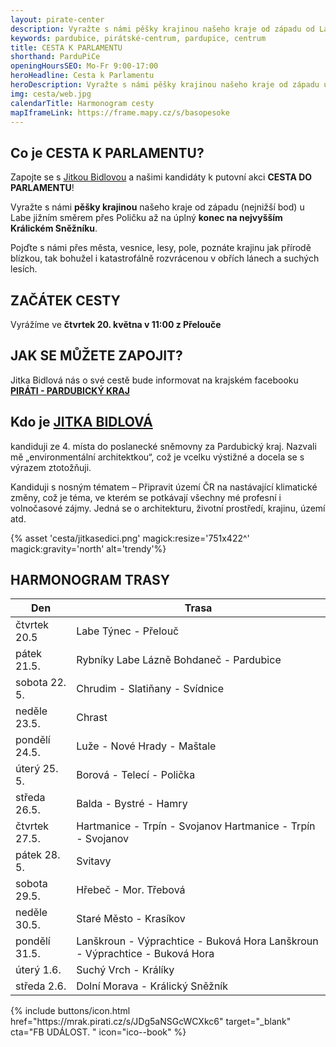 ```yaml
---
layout: pirate-center
description: Vyražte s námi pěšky krajinou našeho kraje od západu od Labe jižním směrem přes Poličku až na úplný konec na nejvyšším Králickém Sněžníku. 
keywords: pardubice, pirátské-centrum, pardupice, centrum
title: CESTA K PARLAMENTU
shorthand: ParduPiCe
openingHoursSEO: Mo-Fr 9:00-17:00
heroHeadline: Cesta k Parlamentu
heroDescription: Vyražte s námi pěšky krajinou našeho kraje od západu u Labe jižním směrem přes Poličku až na úplný konec na nejvyšším Králickém Sněžníku. 
img: cesta/web.jpg
calendarTitle: Harmonogram cesty
mapIframeLink: https://frame.mapy.cz/s/basopesoke
---
```


## Co je CESTA K PARLAMENTU?

Zapojte se s [Jitkou Bidlovou](https://www.piratiastarostove.cz/kandidati/ing-arch-jitka-bidlova-phd/) a našimi kandidáty k putovní akci **CESTA DO PARLAMENTU**! 

Vyražte s námi **pěšky krajinou** našeho kraje od západu (nejnižší bod) u Labe jižním směrem přes Poličku až na úplný **konec na nejvyšším Králickém Sněžníku**.

Pojďte s námi přes města, vesnice, lesy, pole, poznáte krajinu jak přírodě blízkou, tak bohužel i katastrofálně rozvrácenou v obřích lánech a suchých lesích. 

## ZAČÁTEK CESTY
Vyrážíme ve **čtvrtek 20. května v 11:00 z Přelouče**

## JAK SE MŮŽETE ZAPOJIT?
Jitka Bidlová nás o své cestě bude informovat na krajském facebooku **[PIRÁTI - PARDUBICKÝ KRAJ](https://www.facebook.com/pirati.pardubicko)**

## Kdo je [JITKA BIDLOVÁ](https://www.piratiastarostove.cz/kandidati/ing-arch-jitka-bidlova-phd/)
kandiduji ze 4. místa do poslanecké sněmovny za Pardubický kraj. Nazvali mě „environmentální architektkou“, což je vcelku výstižné a docela se s výrazem ztotožňuji. 

Kandiduji s nosným tématem – Připravit území ČR na nastávající klimatické změny, což je téma, ve kterém se potkávají všechny mé profesní i volnočasové zájmy. Jedná se o architekturu, životní prostředí, krajinu, území atd.


{% asset 'cesta/jitkasedici.png' magick:resize='751x422^' magick:gravity='north' alt='trendy'%}


## HARMONOGRAM TRASY

| Den      | Trasa |
| ----------- | ----------- | 
| čtvrtek 20.5 | Labe	Týnec - Přelouč       |
| pátek 21.5.   | Rybníky Labe	Lázně Bohdaneč - Pardubice        |
| sobota 22. 5. | Chrudim - Slatiňany - Svídnice |
| neděle 23.5. | Chrast |
| pondělí 24.5. | Luže - Nové Hrady - Maštale |
| úterý 25. 5. | Borová - Telecí - Polička  |
| středa 26.5. | Balda - Bystré - Hamry |
| čtvrtek 27.5. | Hartmanice - Trpín - Svojanov	Hartmanice - Trpín - Svojanov |
| pátek 28. 5. | Svitavy |
| sobota 29.5. | Hřebeč - Mor. Třebová |
| neděle 30.5. | Staré Město - Krasíkov |
| pondělí 31.5. | Lanškroun - Výprachtice - Buková Hora	Lanškroun - Výprachtice - Buková Hora |
| úterý 1.6. | Suchý Vrch - Králíky |
|středa 2.6. | Dolní Morava - Králický Sněžník |

<div>
{% include buttons/icon.html href="https://mrak.pirati.cz/s/JDg5aNSGcWCXkc6" target="_blank" cta="FB UDÁLOST. " icon="ico--book" %}
</div>






